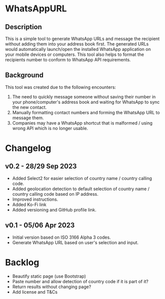 # WhatsAppURL
## Description
This is a simple tool to generate WhatsApp URLs and message the recipient without adding them into your address book first.
The generated URLs would automatically launch/open the installed WhatsApp application on your mobile devices or computers.
This tool also helps to format the recipients number to conform to WhatsApp API requirements.

## Background
This tool was created due to the following encounters:
1. The need to quickly message someone without saving their number in your phone/computer's address book and waiting for WhatsApp to sync the new contact.
2. Manually formatting contact numbers and forming the WhatsApp URL to message them.
3. Companies may have a WhatsApp shortcut that is malformed / using wrong API which is no longer usable.

# Changelog
## v0.2 - 28/29 Sep 2023
- Added Select2 for easier selection of country name / country calling code.
- Added geolocation detection to default selection of country name / country calling code based on IP address.
- Improved instructions.
- Added Ko-Fi link
- Added versioning and GitHub profile link.

## v0.1 - 05/06 Apr 2023
- Initial version based on ISO 3166 Alpha 3 codes.
- Generate WhatsApp URL based on user's selection and input.

# Backlog
- Beautify static page (use Bootstrap)
- Paste number and allow detection of country code if it is part of it?
- Return results without changing page?
- Add license and T&Cs